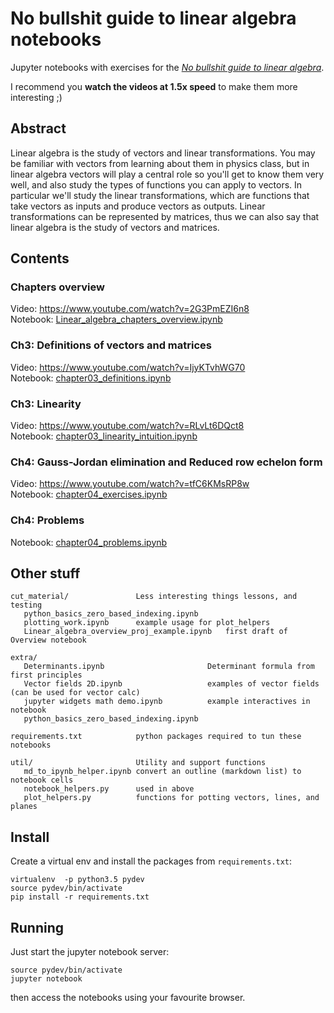 No bullshit guide to linear algebra notebooks
=============================================

Jupyter notebooks with exercises for the [*No bullshit guide to linear algebra*](https://gum.co/noBSLA).

I recommend you **watch the videos at 1.5x speed** to make them more interesting ;)

Abstract
--------
Linear algebra is the study of vectors and linear transformations.
You may be familiar with vectors from learning about them in physics class,
but in linear algebra vectors will play a central role so you'll get to know
them very well, and also study the types of functions you can apply to vectors.
In particular we'll study the linear transformations, which are functions that
take vectors as inputs and produce vectors as outputs.
Linear transformations can be represented by matrices, thus we can also say that
linear algebra is the study of vectors and matrices.


Contents
--------
### Chapters overview
Video: https://www.youtube.com/watch?v=2G3PmEZI6n8  
Notebook: [Linear_algebra_chapters_overview.ipynb](./Linear_algebra_chapters_overview.ipynb) 

### Ch3: Definitions of vectors and matrices
Video: https://www.youtube.com/watch?v=IjyKTvhWG70  
Notebook: [chapter03_definitions.ipynb](./chapter03_definitions.ipynb)

### Ch3: Linearity
Video: https://www.youtube.com/watch?v=RLvLt6DQct8  
Notebook: [chapter03_linearity_intuition.ipynb](./chapter03_linearity_intuition.ipynb)

### Ch4: Gauss-Jordan elimination and Reduced row echelon form 
Video: https://www.youtube.com/watch?v=tfC6KMsRP8w  
Notebook: [chapter04_exercises.ipynb](./chapter04_exercises.ipynb)

### Ch4: Problems 
Notebook: [chapter04_problems.ipynb](./chapter04_problems.ipynb)


Other stuff
-----------

    cut_material/               Less interesting things lessons, and testing
       python_basics_zero_based_indexing.ipynb
       plotting_work.ipynb      example usage for plot_helpers
       Linear_algebra_overview_proj_example.ipynb   first draft of Overview notebook
    
    extra/
       Determinants.ipynb                       Determinant formula from first principles
       Vector fields 2D.ipynb                   examples of vector fields (can be used for vector calc)
       jupyter widgets math demo.ipynb          example interactives in notebook
       python_basics_zero_based_indexing.ipynb  
    
    requirements.txt            python packages required to tun these notebooks
    
    util/                       Utility and support functions
       md_to_ipynb_helper.ipynb convert an outline (markdown list) to notebook cells
       notebook_helpers.py      used in above
       plot_helpers.py          functions for potting vectors, lines, and planes



Install
-------
Create a virtual env and install the packages from `requirements.txt`:

    virtualenv  -p python3.5 pydev
    source pydev/bin/activate
    pip install -r requirements.txt


Running
-------
Just start the jupyter notebook server:

    source pydev/bin/activate
    jupyter notebook

then access the notebooks using your favourite browser.
